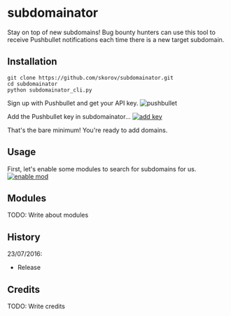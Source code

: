# subdomainator

Stay on top of new subdomains! Bug bounty hunters can use this tool to receive Pushbullet notifications each time there is a new target subdomain.

## Installation

```
git clone https://github.com/skorov/subdomainator.git
cd subdomainator
python subdomainator_cli.py
```

Sign up with Pushbullet and get your API key.
![pushbullet](http://i.imgur.com/hRi6KM0.png)

Add the Pushbullet key in subdomainator...
[![add key](https://asciinema.org/a/7y595ruxx2rsgyvtcoalfgrhz.png)](https://asciinema.org/a/7y595ruxx2rsgyvtcoalfgrhz)

That's the bare minimum! You're ready to add domains.

## Usage

First, let's enable some modules to search for subdomains for us.
[![enable mod](https://asciinema.org/a/e9uuvc7a6rgm6exjjno9yjl0p.png)](https://asciinema.org/a/e9uuvc7a6rgm6exjjno9yjl0p)



## Modules

TODO: Write about modules

## History

23/07/2016:
 - Release

## Credits

TODO: Write credits
